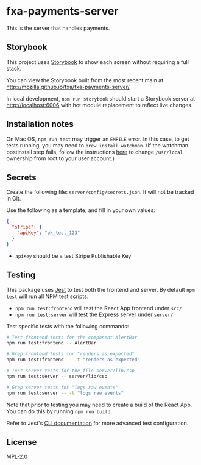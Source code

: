 # fxa-payments-server

This is the server that handles payments.

## Storybook

This project uses [Storybook](https://storybook.js.org/) to show each screen without requiring a full stack.

You can view the Storybook built from the most recent main at http://mozilla.github.io/fxa/fxa-payments-server/

In local development, `npm run storybook` should start a Storybook server at <http://localhost:6006> with hot module replacement to reflect live changes.

## Installation notes

On Mac OS, `npm run test` may trigger an `EMFILE` error. In this case, to get tests running, you may need to `brew install watchman`. (If the watchman postinstall step fails, follow the instructions [here](https://stackoverflow.com/a/41320226) to change `/usr/local` ownership from root to your user account.)

## Secrets

Create the following file: `server/config/secrets.json`. It will not be tracked in Git.

Use the following as a template, and fill in your own values:

```json
{
  "stripe": {
    "apiKey": "pk_test_123"
  }
}
```

- `apiKey` should be a test Stripe Publishable Key

## Testing

This package uses [Jest](https://jestjs.io/) to test both the frontend and server. By default `npm test` will run all NPM test scripts:

- `npm run test:frontend` will test the React App frontend under `src/`
- `npm run test:server` will test the Express server under `server/`

Test specific tests with the following commands:

```bash
# Test frontend tests for the component AlertBar
npm run test:frontend -- AlertBar

# Grep frontend tests for "renders as expected"
npm run test:frontend -- -t "renders as expected"

# Test server tests for the file server/lib/csp
npm run test:server -- server/lib/csp

# Grep server tests for "logs raw events"
npm run test:server -- -t "logs raw events"
```

Note that prior to testing you may need to create a build of the React App. You can do this by running `npm run build`.

Refer to Jest's [CLI documentation](https://jestjs.io/docs/en/cli) for more advanced test configuration.

## License

MPL-2.0
